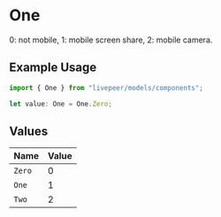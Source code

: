 # One

0: not mobile, 1: mobile screen share, 2: mobile camera.

## Example Usage

```typescript
import { One } from "livepeer/models/components";

let value: One = One.Zero;
```

## Values

| Name   | Value  |
| ------ | ------ |
| `Zero` | 0      |
| `One`  | 1      |
| `Two`  | 2      |